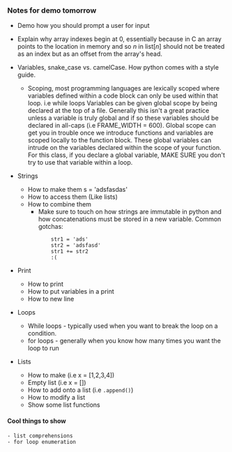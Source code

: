 ### Notes for demo tomorrow
- Demo how you should prompt a user for input
- Explain why array indexes begin at 0, essentially because in C an array points to the location in 
    memory and so _n_ in list[_n_] should not be treated as an index but as an offset from the array's
    head.
- Variables, snake\_case vs. camelCase. How python comes with a style guide.
    - Scoping, most programming languages are lexically scoped where variables defined within
        a code block can only be used within that loop. i.e while loops Variables can be given
        global scope by being declared at the top of a file. Generally this isn't a great practice
        unless a variable is truly global and if so these variables should be declared in all-caps
        (i.e FRAME_WIDTH = 600). Global scope can get you in trouble once we introduce functions and 
        variables are scoped locally to the function block. These global variables can intrude on the
        variables declared within the scope of your function. For this class, if you declare a global
        variable, MAKE SURE you don't try to use that variable within a loop. 
- Strings
    - How to make them s = 'adsfasdas'
    - How to access them (Like lists)
    - How to combine them
        - Make sure to touch on how strings are immutable in python and how concatenations must be
            stored in a new variable.
            Common gotchas:
            ```
                str1 = 'ads'
                str2 = 'adsfasd'
                str1 += str2
                :(
            ```
- Print
    - How to print
    - How to put variables in a print
    - How to new line

- Loops
    - While loops - typically used when you want to break the loop on a condition.
    - for loops - generally when you know how many times you want the loop to run

- Lists
    - How to make (i.e  x = [1,2,3,4])
    - Empty list (i.e x = []) 
    - How to add onto a list (i.e `.append()`)
    - How to modify a list
    - Show some list functions

#### Cool things to show
    - list comprehensions
    - for loop enumeration
